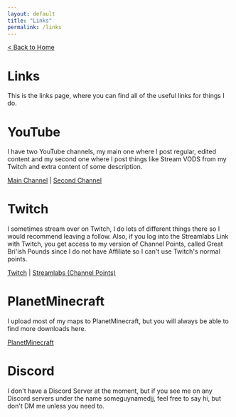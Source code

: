```yaml
---
layout: default
title: "Links"
permalink: /links
---
```

[< Back to Home](home)
# Links
This is the links page, where you can find all of the useful links for things I do.
# YouTube
I have two YouTube channels, my main one where I post regular, edited content and my second one where I post things like Stream VODS from my Twitch and extra content of some description.

[Main Channel](https://youtube.com/@someguynamedjj) | [Second Channel](https://youtube.com/@justsomeguynamedjj)
# Twitch
I sometimes stream over on Twitch, I do lots of different things there so I would recommend leaving a follow. Also, if you log into the Streamlabs Link with Twitch, you get access to my version of Channel Points, called Great Bri'ish Pounds since I do not have Affiliate so I can't use Twitch's normal points.

[Twitch](https://twitch.tv/someguynamedjj) | [Streamlabs (Channel Points)](https://streamlabs.com/someguynamedjj/cloudbot)
# PlanetMinecraft
I upload most of my maps to PlanetMinecraft, but you will always be able to find more downloads here.

[PlanetMinecraft](https://www.planetminecraft.com/member/someguynamedjj/)
# Discord
I don't have a Discord Server at the moment, but if you see me on any Discord servers under the name someguynamedjj, feel free to say hi, but don't DM me unless you need to.

